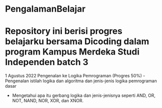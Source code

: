 # PengalamanBelajar
Repository ini berisi progres belajarku bersama Dicoding dalam program Kampus Merdeka Studi Independen batch 3
==
1 Agustus 2022
Pengenalan ke Logika Pemrograman (Progres 50%)
-Pengenalan istilah logika dan algoritma dan jenis-jenis logika pemrograman dasar
- Mengetahui apa itu gerbang logika dan jenis-jenisnya seperti AND, OR, NOT, NAND, NOR, XOR, dan XNOR.
